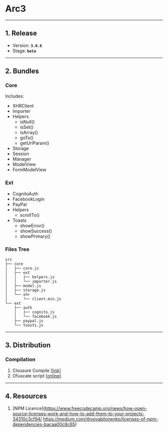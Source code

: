 # Arc3

---

## 1. Release

- Version: __`3.0.6`__
- Stage: __`beta`__

---

## 2. Bundles

### Core

Includes:
    
- XHRClient
- Importer
- Helpers
    + isNull()
    + isSet()
    + isArray()
    + goTo()
    + getUrlParam()
- Storage
- Session
- Manager
- ModelView
- FormModelView

### Ext

- CognitoAuth
- FacebookLogin
- PayPal
- Helpers
    + scrollTo()
- Toasts
    + showError()
    + showSuccess()
    + showPrimary()

### Files Tree

```
src
├── core
│   ├── core.js
│   ├── ext
│   │   ├── helpers.js
│   │   └── importer.js
│   ├── model.js
│   ├── storage.js
│   └── xhr
│       └── client.min.js
└── ext
    ├── auth
    │   ├── cognito.js
    │   └── facebook.js
    ├── paypal.js
    └── toasts.js
```

---

## 3. Distribution

### Compilation

1. Clousure Compile [[link](https://closure-compiler.appspot.com/home)]
2. Ofuscate script [[online](https://www.javascriptobfuscator.com/Javascript-Obfuscator.aspx)]

---

## 4. Resources

1. [NPM Licence](https://www.freecodecamp.org/news/how-open-source-licenses-work-and-how-to-add-them-to-your-projects-34310c3cf94/
https://medium.com/@vovabilonenko/licenses-of-npm-dependencies-bacaa00c8c65)
